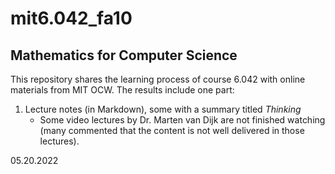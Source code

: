 # mit6.042_fa10

## Mathematics for Computer Science

This repository shares the learning process of course 6.042 with online materials from MIT OCW. The results include one part:

1. Lecture notes (in Markdown), some with a summary titled *Thinking*
   - Some video lectures by Dr. Marten van Dijk are not finished watching (many commented that the content is not well delivered in those lectures).


05.20.2022

